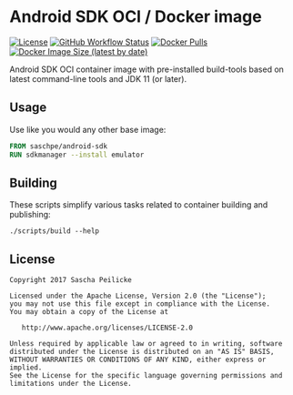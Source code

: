 # Android SDK OCI / Docker image

[![License](https://img.shields.io/github/license/saschpe/docker-android-sdk)](https://opensource.org/licenses/Apache-2.0)
[![GitHub Workflow Status](https://img.shields.io/github/actions/workflow/status/saschpe/docker-android-sdk/ci.yml?branch=main)](https://github.com/saschpe/docker-android-sdk/actions?query=branch%3Amain++)
[![Docker Pulls](https://img.shields.io/docker/pulls/saschpe/android-sdk)](https://hub.docker.com/r/saschpe/android-sdk)
[![Docker Image Size (latest by date)](https://img.shields.io/docker/image-size/saschpe/android-sdk)](https://hub.docker.com/r/saschpe/android-sdk)

Android SDK OCI container image with pre-installed build-tools based on latest
command-line tools and JDK 11 (or later).

## Usage

Use like you would any other base image:

```Dockerfile
FROM saschpe/android-sdk
RUN sdkmanager --install emulator
```

## Building

These scripts simplify various tasks related to container building and
publishing:

```shell
./scripts/build --help
```

## License

    Copyright 2017 Sascha Peilicke

    Licensed under the Apache License, Version 2.0 (the "License");
    you may not use this file except in compliance with the License.
    You may obtain a copy of the License at

       http://www.apache.org/licenses/LICENSE-2.0

    Unless required by applicable law or agreed to in writing, software
    distributed under the License is distributed on an "AS IS" BASIS,
    WITHOUT WARRANTIES OR CONDITIONS OF ANY KIND, either express or implied.
    See the License for the specific language governing permissions and
    limitations under the License.
